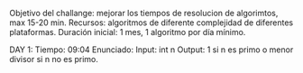 Objetivo del challange: mejorar los tiempos de resolucion de algorimtos, max 15-20 min.
Recursos: algoritmos de diferente complejidad de diferentes plataformas.
Duración inicial: 1 mes, 1 algoritmo por día mínimo.

DAY 1: Tiempo: 09:04 Enunciado: Input: int n  Output: 1 si n es primo o menor divisor si n no es primo. 